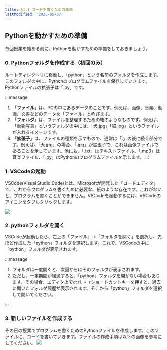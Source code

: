 ```yaml
---
title: §1.1 コードを書くための準備
lastModified: '2025-05-07'
---
```


## Pythonを動かすための準備

毎回授業を始める前に、Pythonを動かすための準備をしておきましょう。

### 0. Pythonフォルダを作成する（初回のみ）

ルートディレクトリに移動し、「python」という名前のフォルダを作成します。このフォルダの中に、Pythonのプログラムファイルを保存していきます。Pythonファイルの拡張子は「.py」です。

:::message

1. 「**ファイル**」は、PCの中にあるデータのことです。例えば、画像、音楽、動画、文書などのデータを「ファイル」と呼びます。
2. 「**フォルダ**」は、ファイルを整理するための箱のようなものです。例えば、「動物写真」というフォルダの中には、「犬.jpg」「猫.jpg」というファイルが入れるイメージです。
3. 「**拡張子**」は、ファイルの種類を示すもので、通常は「.」の後に続く部分です。例えば、「犬.jpg」の場合、「.jpg」が拡張子で、これは画像ファイルであることを示しています。他にも、「.txt」はテキストファイル、「.mp3」は音楽ファイル、「.py」はPythonのプログラムファイルを示します。
   :::

### 1. VSCodeの起動

VSCode(Visual Studio Code)とは、Microsoftが開発した「コードエディタ」で、これからプログラムを書くために必要な、紙のような存在です。これがないと、プログラムを書くことができません。VSCodeを起動するには、VSCodeのアイコンをダブルクリックします。

![](/books/python_tutorial/img/1-1/1.png)

### 2. pythonフォルダを開く

VSCodeが起動したら、左上の「ファイル」→「フォルダを開く」を選択し、先ほど作成した「python」フォルダを選択します。これで、VSCodeの中に「python」フォルダが表示されます。

:::message

1. フォルダは一度開くと、次回からはそのフォルダが表示されます。
2. ただし、一定期間が経過すると、「python」フォルダを開かない場合もあります。その場合、エディタ上で`ctrl + r`ショートカットキーを押すと、過去に開いたフォルダ履歴が表示されます。そこから「python」フォルダを選択して開いてください。

:::

### 3. 新しいファイルを作成する

その日の授業でプログラムを書くためのPythonファイルを作成します。このファイルに、コードを書いていきます。ファイルの作成手順は以下の画像を参考にしてください。
![](/books/python_tutorial/img/1-2/1.png)
